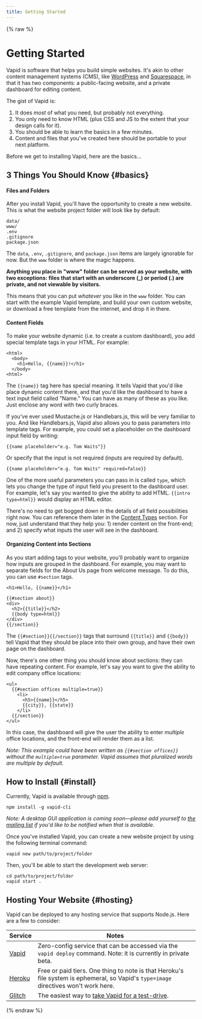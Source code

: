 ```yaml
---
title: Getting Started
---
```

{% raw %}
# Getting Started

Vapid is software that helps you build simple websites. It's akin to other content management systems (CMS), like [WordPress](https://wordpress.org/) and [Squarespace](https://www.squarespace.com/), in that it has two components: a public-facing website, and a private dashboard for editing content.

The gist of Vapid is:

1. It does _most_ of what you need, but probably not everything.
2. You only need to know HTML (plus CSS and JS to the extent that your design calls for it).
3. You should be able to learn the basics in a few minutes.
4. Content and files that you've created here should be portable to your next platform.

Before we get to installing Vapid, here are the basics...

## 3 Things You Should Know {#basics}

#### Files and Folders
After you install Vapid, you'll have the opportunity to create a new website. This is what the website project folder will look like by default:

```
data/
www/
.env
.gitignore
package.json
```

The `data`, `.env`, `.gitignore`, and `package.json` items are largely ignorable for now. But the `www` folder is where the magic happens.

**Anything you place in "www" folder can be served as your website, with two exceptions: files that start with an underscore (_) or period (.) are private, and not viewable by visitors.**

This means that you can put _whatever_ you like in the `www` folder. You can start with the example Vapid template, and build your own custom website, or download a free template from the internet, and drop it in there.

#### Content Fields

To make your website dynamic (i.e. to create a custom dashboard), you add special template tags in your HTML. For example:

```
<html>
  <body>
    <h1>Hello, {{name}}!</h1>
  </body>
<html>
```

The `{{name}}` tag here has special meaning. It tells Vapid that you'd like place dynamic content there, and that you'd like the dashboard to have a text input field called "Name." You can have as many of these as you like. Just enclose any word with two curly braces.

If you've ever used Mustache.js or Handlebars.js, this will be very familiar to you. And like Handlebars.js, Vapid also allows you to pass parameters into template tags. For example, you could set a placeholder on the dashboard input field by writing:

```
{{name placeholder="e.g. Tom Waits"}}
```

Or specify that the input is not required (inputs are required by default).

```
{{name placeholder="e.g. Tom Waits" required=false}}
```

One of the more useful parameters you can pass in is called `type`, which lets you change the type of input field you present to the dashboard user. For example, let's say you wanted to give the ability to add HTML. `{{intro type=html}}` would display an HTML editor.

There's no need to get bogged down in the details of all field possibilities right now. You can reference them later in the [Content Types](/content-types) section. For now, just understand that they help you: 1) render content on the front-end; and 2) specify what inputs the user will see in the dashboard.

#### Organizing Content into Sections

As you start adding tags to your website, you'll probably want to organize how inputs are grouped in the dashboard. For example, you may want to separate fields for the About Us page from welcome message. To do this, you can use `#section` tags.

```
<h1>Hello, {{name}}</h1>

{{#section about}}
<div>
  <h2>{{title}}</h2>
  {{body type=html}}
</div>
{{/section}}
```

The `{{#section}}{{/section}}` tags that surround `{{title}}` and `{{body}}` tell Vapid that they should be place into their own group, and have their own page on the dashboard.

Now, there's one other thing you should know about sections: they can have repeating content. For example, let's say you want to give the ability to edit company office locations:

```
<ul>
  {{#section offices multiple=true}}
    <li>
      <h5>{{name}}</h5>
      {{city}}, {{state}}
    </li>
  {{/section}}
</ul>
```

In this case, the dashboard will give the user the ability to enter _multiple_ office locations, and the front-end will render them as a list.

_Note: This example could have been written as `{{#section offices}}` without the `multiple=true` parameter. Vapid assumes that pluralized words are multiple by default._

## How to Install {#install}

Currently, Vapid is available through [npm](https://www.npmjs.com/).

```
npm install -g vapid-cli
```

_Note: A desktop GUI application is coming soon—please add yourself to [the mailing list](https://www.vapid.com) if you'd like to be notified when that is available._

Once you've installed Vapid, you can create a new website project by using the following terminal command:

```
vapid new path/to/project/folder
```

Then, you'll be able to start the development web server:

```
cd path/to/project/folder
vapid start .
```

## Hosting Your Website {#hosting}

Vapid can be deployed to any hosting service that supports Node.js. Here are a few to consider:

<table class="ui striped table">
  <thead>
    <tr>
      <th>Service</th>
      <th>Notes</th>
    </tr>
  </thead>
  <tbody>
    <tr>
      <td><a href="https://www.vapid.com">Vapid</a></td>
      <td>Zero-config service that can be accessed via the <code>vapid deploy</code> command. Note: it is currently in private beta.</td>
    </tr>
    <tr>
      <td><a href="https://heroku.com">Heroku</a></td>
      <td>Free or paid tiers. One thing to note is that Heroku's file system is ephemeral, so Vapid's <code>type=image</code> directives won't work here.</td>
    </tr>
    <tr>
      <td><a href="https://glitch.com">Glitch</a></td>
      <td>The easiest way to <a href="https://glitch.com/edit/#!/remix/vapid?SECRET_KEY=change-me">take Vapid for a test-drive</a>.</td>
    </tr>
  </tbody>
</table>
{% endraw %}